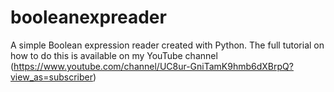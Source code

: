 # booleanexpreader
A simple Boolean expression reader created with Python. The full tutorial on how to do this is available on my YouTube channel (https://www.youtube.com/channel/UC8ur-GniTamK9hmb6dXBrpQ?view_as=subscriber)

